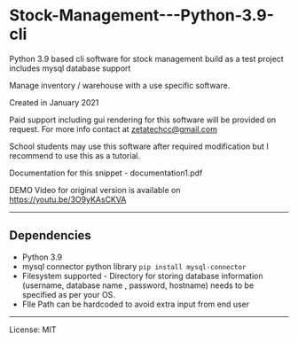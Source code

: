 # Stock-Management---Python-3.9-cli
Python 3.9 based cli software for stock management build as a test project includes mysql database support

Manage inventory / warehouse with a use specific software.

Created in January 2021

Paid support including gui rendering for this software will be provided on request. For more info contact at zetatechcc@gmail.com

School students may use this software after required modification but I recommend to use this as a tutorial.

Documentation for this snippet - documentation1.pdf

DEMO Video for original version is available on https://youtu.be/3O9yKAsCKVA

---------------
## Dependencies
- Python 3.9 
- mysql connector python library ```pip install mysql-connector```
- Filesystem supported - Directory for storing database information (username, database name , password, hostname) needs to be specified as per your OS.
- FIle Path can be hardcoded to avoid extra input from end user

---------------
License: MIT
